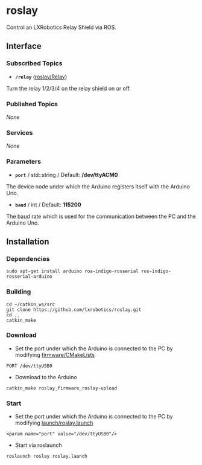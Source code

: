# roslay
Control an LXRobotics Relay Shield via ROS.

## Interface

### Subscribed Topics
* **`/relay`** ([roslay/Relay])

Turn the relay 1/2/3/4 on the relay shield on or off.

### Published Topics
*None*

### Services
*None*

### Parameters
* **`port`** / std::string / Default: **/dev/ttyACM0**

The device node under which the Arduino registers itself with the Arduino Uno.

* **`baud`** / int / Default: **115200**

The baud rate which is used for the communication between the PC and the Arduino Uno.

## Installation

### Dependencies
```
sudo apt-get install arduino ros-indigo-rosserial ros-indigo-rosserial-arduino
```

### Building
```
cd ~/catkin_ws/src
git clone https://github.com/lxrobotics/roslay.git
cd ..
catkin_make
```

### Download
* Set the port under which the Arduino is connected to the PC by modifying [firmware/CMakeLists]
```
PORT /dev/ttyUSB0
```
* Download to the Arduino
```
catkin_make roslay_firmware_roslay-upload
```

### Start
* Set the port under which the Arduino is connected to the PC by modifying [launch/roslay.launch]
```
<param name="port" value="/dev/ttyUSB0"/> 
```
* Start via roslaunch
```
roslaunch roslay roslay.launch
```

[roslay/Relay]: https://github.com/lxrobotics/roslay/blob/master/msg/Relay.msg
[firmware/CMakeLists]: https://github.com/lxrobotics/roslay/blob/master/firmware/CMakeLists.txt
[launch/roslay.launch]: https://github.com/lxrobotics/roslay/blob/master/launch/roslay.launch
